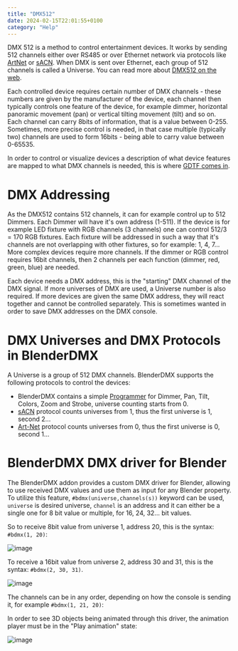 ```yaml
---
title: "DMX512"
date: 2024-02-15T22:01:55+0100
category: "Help"
---
```


DMX 512 is a method to control entertainment devices. It works by sending 512 channels either over RS485 or over Ethernet network via protocols like [ArtNet](../artnet) or [sACN](../sacn). When DMX is sent over Ethernet, each group of 512 channels is called a Universe. You can read more about [DMX512 on the web](https://duckduckgo.com/?q=DMX512). 

Each controlled device requires certain number of DMX channels - these numbers are given by the manufacturer of the device, each channel then typically controls one feature of the device, for example dimmer, horizontal panoramic movement (pan) or vertical tilting movement (tilt) and so on. Each channel can carry 8bits of information, that is a value between 0-255. Sometimes, more precise control is needed, in that case multiple (typically two) channels are used to form 16bits - being able to carry value between 0-65535.

In order to control or visualize devices a description of what device features are mapped to what DMX channels is needed, this is where [GDTF comes in](../gdtffixture).

# DMX Addressing

As the DMX512 contains 512 channels, it can for example control up to 512 Dimmers. Each Dimmer will have it's own address (1-511). If the device is for example LED fixture with RGB channels (3 channels) one can control 512/3 = 170 RGB fixtures. Each fixture will be addressed in such a way that it's channels are not overlapping with other fixtures, so for example: 1, 4, 7... More complex devices require more channels. If the dimmer or RGB control requires 16bit channels, then 2 channels per each function (dimmer, red, green, blue) are needed.

Each device needs a DMX address, this is the "starting" DMX channel of the DMX signal. If more universes of DMX are used, a Universe number is also required. If more devices are given the same DMX address, they will react together and cannot be controlled separately. This is sometimes wanted in order to save DMX addresses on the DMX console.

# DMX Universes and DMX Protocols in BlenderDMX

A Universe is a group of 512 DMX channels. BlenderDMX supports the following protocols to control the devices:

- BlenderDMX contains a simple [Programmer](../programmer) for Dimmer, Pan, Tilt, Colors, Zoom and Strobe, universe counting starts from 0.
- [sACN](../sacn) protocol counts universes from 1, thus the first universe is 1, second 2...
- [Art-Net](../artnet) protocol counts universes from 0, thus the first universe is 0, second 1...

# BlenderDMX DMX driver for Blender

The BlenderDMX addon provides a custom DMX driver for Blender, allowing to use received DMX values and use them as input for any Blender property. To utilize this feature, `#bdmx(universe,channels(s))` keyword can be used, `universe` is desired universe, `channel` is an address and it can either be a single one for 8 bit value or multiple, for 16, 24, 32... bit values. 

So to receive 8bit value from universe 1, address 20, this is the syntax: `#bdmx(1, 20)`:

![image](https://github.com/open-stage/blender-dmx/assets/3680926/15fccec8-58dd-4a9d-b3d4-e0744aed20db)


To receive a 16bit value from universe 2, address 30 and 31, this is the syntax: `#bdmx(2, 30, 31)`. 

![image](https://github.com/open-stage/blender-dmx/assets/3680926/ec17099b-e8db-4c20-9019-d0d67eafab25)

The channels can be in any order, depending on how the console is sending it, for example `#bdmx(1, 21, 20)`:

In order to see 3D objects being animated through this driver, the animation player must be in the "Play animation" state:

![image](https://github.com/open-stage/blender-dmx/assets/3680926/c507c26d-cc63-4662-a45b-bc96ddf865bf)




